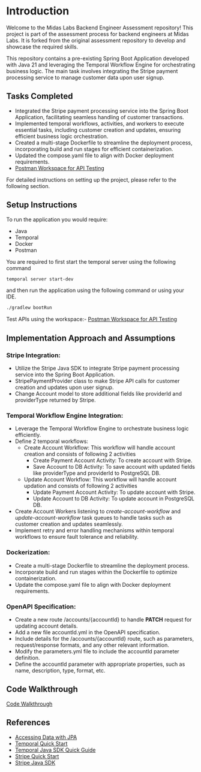 # Introduction

Welcome to the Midas Labs Backend Engineer Assessment repository! This project is part of the assessment process for backend engineers at Midas Labs. It is forked from the original assessment repository to develop and showcase the required skills.

This repository contains a pre-existing Spring Boot Application developed with Java 21 and leveraging the Temporal Workflow Engine for orchestrating business logic. The main task involves integrating the Stripe payment processing service to manage customer data upon user signup.


## Tasks Completed

- Integrated the Stripe payment processing service into the Spring Boot Application, facilitating seamless handling of customer transactions.
- Implemented temporal workflows, activities, and workers to execute essential tasks, including customer creation and updates, ensuring efficient business logic orchestration.
- Created a multi-stage Dockerfile to streamline the deployment process, incorporating build and run stages for efficient containerization.
- Updated the compose.yaml file to align with Docker deployment requirements.
- [Postman Workspace for API Testing](https://www.postman.com/solar-water-291838-1/workspace/midas-labs-backend-engineer-assessment/overview)

For detailed instructions on setting up the project, please refer to the following section.


## Setup Instructions 

To run the application you would require:

- Java
- Temporal
- Docker
- Postman

You are required to first start the temporal server using the following command

```sh
temporal server start-dev
```

and then run the application using the following command or using your IDE.

```sh
./gradlew bootRun
```

Test APIs using the workspace:-
[Postman Workspace for API Testing](https://www.postman.com/solar-water-291838-1/workspace/midas-labs-backend-engineer-assessment/overview)


## Implementation Approach and Assumptions 

### Stripe Integration:

- Utilize the Stripe Java SDK to integrate Stripe payment processing service into the Spring Boot Application.
- StripePaymentProvider class to make Stripe API calls for customer creation and updates upon user signup.
- Change Account model to store additional fields like providerId and providerType returned by Stripe.

### Temporal Workflow Engine Integration:

- Leverage the Temporal Workflow Engine to orchestrate business logic efficiently.
- Define 2 temporal workflows:
  - Create Account Workflow: This workflow will handle account creation and consists of following 2 activities
    - Create Payment Account Activity: To create account with Stripe.
    - Save Account to DB Activity: To save account with updated fields like providerType and providerId to PostgreSQL DB.
  - Update Account Workflow: This workflow will handle account updation and consists of following 2 activities
    - Update Payment Account Activity: To update account with Stripe.
    - Update Account to DB Activity: To update account in PostgreSQL DB.
- Create Account Workers listening to _create-account-workflow_ and _update-account-workflow_ task queues to handle tasks such as customer creation and updates seamlessly.
- Implement retry and error handling mechanisms within temporal workflows to ensure fault tolerance and reliability.

### Dockerization:

- Create a multi-stage Dockerfile to streamline the deployment process.
- Incorporate build and run stages within the Dockerfile to optimize containerization.
- Update the compose.yaml file to align with Docker deployment requirements.

### OpenAPI Specification:

- Create a new route /accounts/{accountId} to handle **PATCH** request for updating account details.
- Add a new file accountId.yml in the OpenAPI specification.
- Include details for the /accounts/{accountId} route, such as parameters, request/response formats, and any other relevant information.
- Modify the parameters.yml file to include the accountId parameter definition.
- Define the accountId parameter with appropriate properties, such as name, description, type, format, etc.


## Code Walkthrough

[Code Walkthrough]()


## References

- [Accessing Data with JPA](https://spring.io/guides/gs/accessing-data-jpa/)
- [Temporal Quick Start](https://docs.temporal.io/docs/quick-start)
- [Temporal Java SDK Quick Guide](https://docs.temporal.io/dev-guide/java)
- [Stripe Quick Start](https://stripe.com/docs/quickstart)
- [Stripe Java SDK](https://stripe.com/docs/api/java)
